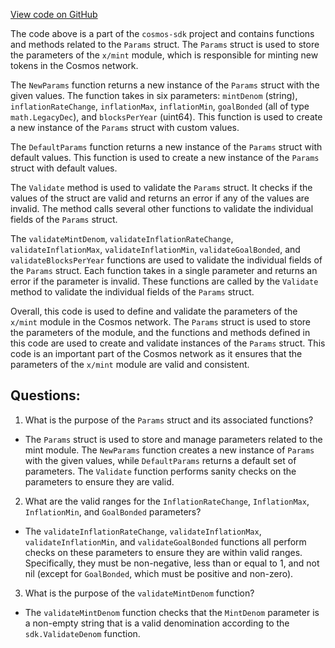 [View code on GitHub](https://github.com/cosmos/cosmos-sdk/blob/main/x/mint/types/params.go)

The code above is a part of the `cosmos-sdk` project and contains functions and methods related to the `Params` struct. The `Params` struct is used to store the parameters of the `x/mint` module, which is responsible for minting new tokens in the Cosmos network. 

The `NewParams` function returns a new instance of the `Params` struct with the given values. The function takes in six parameters: `mintDenom` (string), `inflationRateChange`, `inflationMax`, `inflationMin`, `goalBonded` (all of type `math.LegacyDec`), and `blocksPerYear` (uint64). This function is used to create a new instance of the `Params` struct with custom values.

The `DefaultParams` function returns a new instance of the `Params` struct with default values. This function is used to create a new instance of the `Params` struct with default values.

The `Validate` method is used to validate the `Params` struct. It checks if the values of the struct are valid and returns an error if any of the values are invalid. The method calls several other functions to validate the individual fields of the `Params` struct.

The `validateMintDenom`, `validateInflationRateChange`, `validateInflationMax`, `validateInflationMin`, `validateGoalBonded`, and `validateBlocksPerYear` functions are used to validate the individual fields of the `Params` struct. Each function takes in a single parameter and returns an error if the parameter is invalid. These functions are called by the `Validate` method to validate the individual fields of the `Params` struct.

Overall, this code is used to define and validate the parameters of the `x/mint` module in the Cosmos network. The `Params` struct is used to store the parameters of the module, and the functions and methods defined in this code are used to create and validate instances of the `Params` struct. This code is an important part of the Cosmos network as it ensures that the parameters of the `x/mint` module are valid and consistent.
## Questions: 
 1. What is the purpose of the `Params` struct and its associated functions?
- The `Params` struct is used to store and manage parameters related to the mint module. The `NewParams` function creates a new instance of `Params` with the given values, while `DefaultParams` returns a default set of parameters. The `Validate` function performs sanity checks on the parameters to ensure they are valid.

2. What are the valid ranges for the `InflationRateChange`, `InflationMax`, `InflationMin`, and `GoalBonded` parameters?
- The `validateInflationRateChange`, `validateInflationMax`, `validateInflationMin`, and `validateGoalBonded` functions all perform checks on these parameters to ensure they are within valid ranges. Specifically, they must be non-negative, less than or equal to 1, and not nil (except for `GoalBonded`, which must be positive and non-zero).

3. What is the purpose of the `validateMintDenom` function?
- The `validateMintDenom` function checks that the `MintDenom` parameter is a non-empty string that is a valid denomination according to the `sdk.ValidateDenom` function.